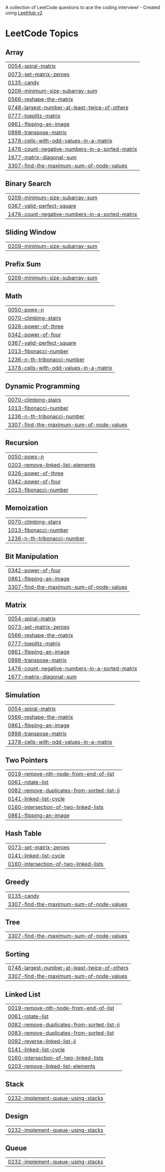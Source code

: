 A collection of LeetCode questions to ace the coding interview! - Created using [LeetHub v2](https://github.com/arunbhardwaj/LeetHub-2.0)
<!---LeetCode Topics Start-->
# LeetCode Topics
## Array
|  |
| ------- |
| [0054-spiral-matrix](https://github.com/Reddy3218/Leetcode/tree/master/0054-spiral-matrix) |
| [0073-set-matrix-zeroes](https://github.com/Reddy3218/Leetcode/tree/master/0073-set-matrix-zeroes) |
| [0135-candy](https://github.com/Reddy3218/Leetcode/tree/master/0135-candy) |
| [0209-minimum-size-subarray-sum](https://github.com/Reddy3218/Leetcode/tree/master/0209-minimum-size-subarray-sum) |
| [0566-reshape-the-matrix](https://github.com/Reddy3218/Leetcode/tree/master/0566-reshape-the-matrix) |
| [0748-largest-number-at-least-twice-of-others](https://github.com/Reddy3218/Leetcode/tree/master/0748-largest-number-at-least-twice-of-others) |
| [0777-toeplitz-matrix](https://github.com/Reddy3218/Leetcode/tree/master/0777-toeplitz-matrix) |
| [0861-flipping-an-image](https://github.com/Reddy3218/Leetcode/tree/master/0861-flipping-an-image) |
| [0898-transpose-matrix](https://github.com/Reddy3218/Leetcode/tree/master/0898-transpose-matrix) |
| [1378-cells-with-odd-values-in-a-matrix](https://github.com/Reddy3218/Leetcode/tree/master/1378-cells-with-odd-values-in-a-matrix) |
| [1476-count-negative-numbers-in-a-sorted-matrix](https://github.com/Reddy3218/Leetcode/tree/master/1476-count-negative-numbers-in-a-sorted-matrix) |
| [1677-matrix-diagonal-sum](https://github.com/Reddy3218/Leetcode/tree/master/1677-matrix-diagonal-sum) |
| [3307-find-the-maximum-sum-of-node-values](https://github.com/Reddy3218/Leetcode/tree/master/3307-find-the-maximum-sum-of-node-values) |
## Binary Search
|  |
| ------- |
| [0209-minimum-size-subarray-sum](https://github.com/Reddy3218/Leetcode/tree/master/0209-minimum-size-subarray-sum) |
| [0367-valid-perfect-square](https://github.com/Reddy3218/Leetcode/tree/master/0367-valid-perfect-square) |
| [1476-count-negative-numbers-in-a-sorted-matrix](https://github.com/Reddy3218/Leetcode/tree/master/1476-count-negative-numbers-in-a-sorted-matrix) |
## Sliding Window
|  |
| ------- |
| [0209-minimum-size-subarray-sum](https://github.com/Reddy3218/Leetcode/tree/master/0209-minimum-size-subarray-sum) |
## Prefix Sum
|  |
| ------- |
| [0209-minimum-size-subarray-sum](https://github.com/Reddy3218/Leetcode/tree/master/0209-minimum-size-subarray-sum) |
## Math
|  |
| ------- |
| [0050-powx-n](https://github.com/Reddy3218/Leetcode/tree/master/0050-powx-n) |
| [0070-climbing-stairs](https://github.com/Reddy3218/Leetcode/tree/master/0070-climbing-stairs) |
| [0326-power-of-three](https://github.com/Reddy3218/Leetcode/tree/master/0326-power-of-three) |
| [0342-power-of-four](https://github.com/Reddy3218/Leetcode/tree/master/0342-power-of-four) |
| [0367-valid-perfect-square](https://github.com/Reddy3218/Leetcode/tree/master/0367-valid-perfect-square) |
| [1013-fibonacci-number](https://github.com/Reddy3218/Leetcode/tree/master/1013-fibonacci-number) |
| [1236-n-th-tribonacci-number](https://github.com/Reddy3218/Leetcode/tree/master/1236-n-th-tribonacci-number) |
| [1378-cells-with-odd-values-in-a-matrix](https://github.com/Reddy3218/Leetcode/tree/master/1378-cells-with-odd-values-in-a-matrix) |
## Dynamic Programming
|  |
| ------- |
| [0070-climbing-stairs](https://github.com/Reddy3218/Leetcode/tree/master/0070-climbing-stairs) |
| [1013-fibonacci-number](https://github.com/Reddy3218/Leetcode/tree/master/1013-fibonacci-number) |
| [1236-n-th-tribonacci-number](https://github.com/Reddy3218/Leetcode/tree/master/1236-n-th-tribonacci-number) |
| [3307-find-the-maximum-sum-of-node-values](https://github.com/Reddy3218/Leetcode/tree/master/3307-find-the-maximum-sum-of-node-values) |
## Recursion
|  |
| ------- |
| [0050-powx-n](https://github.com/Reddy3218/Leetcode/tree/master/0050-powx-n) |
| [0203-remove-linked-list-elements](https://github.com/Reddy3218/Leetcode/tree/master/0203-remove-linked-list-elements) |
| [0326-power-of-three](https://github.com/Reddy3218/Leetcode/tree/master/0326-power-of-three) |
| [0342-power-of-four](https://github.com/Reddy3218/Leetcode/tree/master/0342-power-of-four) |
| [1013-fibonacci-number](https://github.com/Reddy3218/Leetcode/tree/master/1013-fibonacci-number) |
## Memoization
|  |
| ------- |
| [0070-climbing-stairs](https://github.com/Reddy3218/Leetcode/tree/master/0070-climbing-stairs) |
| [1013-fibonacci-number](https://github.com/Reddy3218/Leetcode/tree/master/1013-fibonacci-number) |
| [1236-n-th-tribonacci-number](https://github.com/Reddy3218/Leetcode/tree/master/1236-n-th-tribonacci-number) |
## Bit Manipulation
|  |
| ------- |
| [0342-power-of-four](https://github.com/Reddy3218/Leetcode/tree/master/0342-power-of-four) |
| [0861-flipping-an-image](https://github.com/Reddy3218/Leetcode/tree/master/0861-flipping-an-image) |
| [3307-find-the-maximum-sum-of-node-values](https://github.com/Reddy3218/Leetcode/tree/master/3307-find-the-maximum-sum-of-node-values) |
## Matrix
|  |
| ------- |
| [0054-spiral-matrix](https://github.com/Reddy3218/Leetcode/tree/master/0054-spiral-matrix) |
| [0073-set-matrix-zeroes](https://github.com/Reddy3218/Leetcode/tree/master/0073-set-matrix-zeroes) |
| [0566-reshape-the-matrix](https://github.com/Reddy3218/Leetcode/tree/master/0566-reshape-the-matrix) |
| [0777-toeplitz-matrix](https://github.com/Reddy3218/Leetcode/tree/master/0777-toeplitz-matrix) |
| [0861-flipping-an-image](https://github.com/Reddy3218/Leetcode/tree/master/0861-flipping-an-image) |
| [0898-transpose-matrix](https://github.com/Reddy3218/Leetcode/tree/master/0898-transpose-matrix) |
| [1476-count-negative-numbers-in-a-sorted-matrix](https://github.com/Reddy3218/Leetcode/tree/master/1476-count-negative-numbers-in-a-sorted-matrix) |
| [1677-matrix-diagonal-sum](https://github.com/Reddy3218/Leetcode/tree/master/1677-matrix-diagonal-sum) |
## Simulation
|  |
| ------- |
| [0054-spiral-matrix](https://github.com/Reddy3218/Leetcode/tree/master/0054-spiral-matrix) |
| [0566-reshape-the-matrix](https://github.com/Reddy3218/Leetcode/tree/master/0566-reshape-the-matrix) |
| [0861-flipping-an-image](https://github.com/Reddy3218/Leetcode/tree/master/0861-flipping-an-image) |
| [0898-transpose-matrix](https://github.com/Reddy3218/Leetcode/tree/master/0898-transpose-matrix) |
| [1378-cells-with-odd-values-in-a-matrix](https://github.com/Reddy3218/Leetcode/tree/master/1378-cells-with-odd-values-in-a-matrix) |
## Two Pointers
|  |
| ------- |
| [0019-remove-nth-node-from-end-of-list](https://github.com/Reddy3218/Leetcode/tree/master/0019-remove-nth-node-from-end-of-list) |
| [0061-rotate-list](https://github.com/Reddy3218/Leetcode/tree/master/0061-rotate-list) |
| [0082-remove-duplicates-from-sorted-list-ii](https://github.com/Reddy3218/Leetcode/tree/master/0082-remove-duplicates-from-sorted-list-ii) |
| [0141-linked-list-cycle](https://github.com/Reddy3218/Leetcode/tree/master/0141-linked-list-cycle) |
| [0160-intersection-of-two-linked-lists](https://github.com/Reddy3218/Leetcode/tree/master/0160-intersection-of-two-linked-lists) |
| [0861-flipping-an-image](https://github.com/Reddy3218/Leetcode/tree/master/0861-flipping-an-image) |
## Hash Table
|  |
| ------- |
| [0073-set-matrix-zeroes](https://github.com/Reddy3218/Leetcode/tree/master/0073-set-matrix-zeroes) |
| [0141-linked-list-cycle](https://github.com/Reddy3218/Leetcode/tree/master/0141-linked-list-cycle) |
| [0160-intersection-of-two-linked-lists](https://github.com/Reddy3218/Leetcode/tree/master/0160-intersection-of-two-linked-lists) |
## Greedy
|  |
| ------- |
| [0135-candy](https://github.com/Reddy3218/Leetcode/tree/master/0135-candy) |
| [3307-find-the-maximum-sum-of-node-values](https://github.com/Reddy3218/Leetcode/tree/master/3307-find-the-maximum-sum-of-node-values) |
## Tree
|  |
| ------- |
| [3307-find-the-maximum-sum-of-node-values](https://github.com/Reddy3218/Leetcode/tree/master/3307-find-the-maximum-sum-of-node-values) |
## Sorting
|  |
| ------- |
| [0748-largest-number-at-least-twice-of-others](https://github.com/Reddy3218/Leetcode/tree/master/0748-largest-number-at-least-twice-of-others) |
| [3307-find-the-maximum-sum-of-node-values](https://github.com/Reddy3218/Leetcode/tree/master/3307-find-the-maximum-sum-of-node-values) |
## Linked List
|  |
| ------- |
| [0019-remove-nth-node-from-end-of-list](https://github.com/Reddy3218/Leetcode/tree/master/0019-remove-nth-node-from-end-of-list) |
| [0061-rotate-list](https://github.com/Reddy3218/Leetcode/tree/master/0061-rotate-list) |
| [0082-remove-duplicates-from-sorted-list-ii](https://github.com/Reddy3218/Leetcode/tree/master/0082-remove-duplicates-from-sorted-list-ii) |
| [0083-remove-duplicates-from-sorted-list](https://github.com/Reddy3218/Leetcode/tree/master/0083-remove-duplicates-from-sorted-list) |
| [0092-reverse-linked-list-ii](https://github.com/Reddy3218/Leetcode/tree/master/0092-reverse-linked-list-ii) |
| [0141-linked-list-cycle](https://github.com/Reddy3218/Leetcode/tree/master/0141-linked-list-cycle) |
| [0160-intersection-of-two-linked-lists](https://github.com/Reddy3218/Leetcode/tree/master/0160-intersection-of-two-linked-lists) |
| [0203-remove-linked-list-elements](https://github.com/Reddy3218/Leetcode/tree/master/0203-remove-linked-list-elements) |
## Stack
|  |
| ------- |
| [0232-implement-queue-using-stacks](https://github.com/Reddy3218/Leetcode/tree/master/0232-implement-queue-using-stacks) |
## Design
|  |
| ------- |
| [0232-implement-queue-using-stacks](https://github.com/Reddy3218/Leetcode/tree/master/0232-implement-queue-using-stacks) |
## Queue
|  |
| ------- |
| [0232-implement-queue-using-stacks](https://github.com/Reddy3218/Leetcode/tree/master/0232-implement-queue-using-stacks) |
<!---LeetCode Topics End-->
